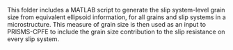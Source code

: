 This folder includes a MATLAB script to generate the slip system-level grain size from equivalent ellipsoid information, for all grains and slip systems in a microstructure. This measure of grain size is then used as an input to PRISMS-CPFE to include the grain size contribution to the slip resistance on every slip system.
